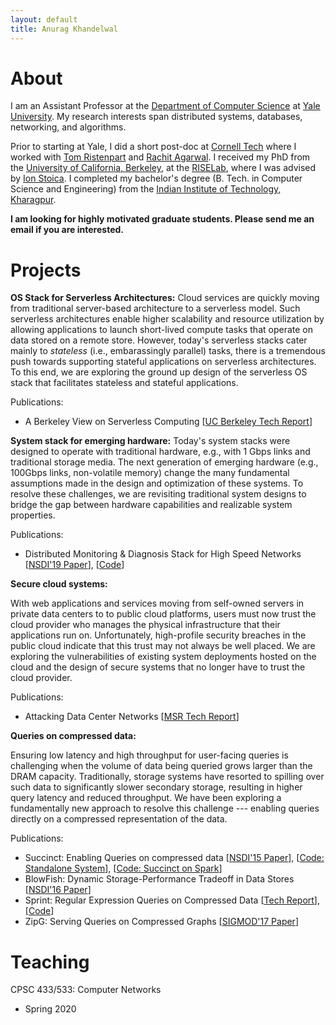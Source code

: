 ```yaml
---
layout: default
title: Anurag Khandelwal
---
```

# About

I am an Assistant Professor at the [Department of Computer Science](https://cpsc.yale.edu/)
at [Yale University](https://www.yale.edu/). My research interests span 
distributed systems, databases, networking, and algorithms.

Prior to starting at Yale, I did a short post-doc at [Cornell Tech](https://tech.cornell.edu/)
where I worked with [Tom Ristenpart](https://rist.tech.cornell.edu/) and
[Rachit Agarwal](http://www.cs.cornell.edu/~ragarwal/index.html).
I received my PhD from the [University of California, Berkeley](https://eecs.berkeley.edu), 
at the [RISELab](https://rise.cs.berkeley.edu), where I was advised by 
[Ion Stoica](https://people.eecs.berkeley.edu/~istoica/). I completed my
bachelor's degree (B. Tech. in Computer Science and 
Engineering) from the [Indian Institute of Technology, Kharagpur](http://www.iitkgp.ac.in).

**I am looking for highly motivated graduate students. Please send me an email if you are interested.**

# Projects

**OS Stack for Serverless Architectures:** Cloud services are quickly moving 
from traditional server-based architecture to a serverless model. Such 
serverless architectures enable higher scalability and resource utilization by
allowing applications to launch short-lived compute tasks that operate on data
stored on a remote store. However, today's serverless stacks cater mainly to
_stateless_ (i.e., embarassingly parallel) tasks, there is a tremendous push
towards supporting stateful applications on serverless architectures. To this
end, we are exploring the ground up design of the serverless OS stack that
facilitates stateless and stateful applications.

Publications:
* A Berkeley View on Serverless Computing [[UC Berkeley Tech Report](https://www2.eecs.berkeley.edu/Pubs/TechRpts/2019/EECS-2019-3.pdf)]

**System stack for emerging hardware:** Today's system stacks were designed to
operate with traditional hardware, e.g., with 1 Gbps links and traditional 
storage media. The next generation of emerging hardware (e.g., 100Gbps links,
non-volatile memory) change the many fundamental assumptions made in the design
and optimization of these systems. To resolve these challenges, we are 
revisiting traditional system designs to bridge the gap between hardware
capabilities and realizable system properties.

Publications:
* Distributed Monitoring & Diagnosis Stack for High Speed Networks [[NSDI'19 Paper](http://cs.berkeley.edu/~anuragk/papers/confluo.pdf)], [[Code](https://github.com/ucbrise/confluo)]

**Secure cloud systems:**

With web applications and services moving from self-owned servers in
private data centers to to public cloud platforms, users must now trust the 
cloud provider who manages the physical infrastructure that their applications 
run on. Unfortunately, high-profile security breaches in the public cloud 
indicate that this trust may not always be well placed. We are exploring the 
vulnerabilities of existing system deployments hosted on the cloud and the 
design of secure systems that no longer have to trust the cloud provider.

Publications:
* Attacking Data Center Networks [[MSR Tech Report](http://cs.berkeley.edu/~anuragk/papers/dcn.pdf)]

**Queries on compressed data:**

Ensuring low latency and high throughput for user-facing queries is challenging
when the volume of data being queried grows larger than the DRAM capacity. 
Traditionally, storage systems have resorted to spilling over such data to 
significantly slower secondary storage, resulting in higher query latency 
and reduced throughput. We have been exploring a fundamentally new approach
to resolve this challenge --- enabling queries directly on a compressed
representation of the data.

Publications:
* Succinct: Enabling Queries on compressed data [[NSDI'15 Paper](http://cs.berkeley.edu/~anuragk/papers/succinct.pdf)], [[Code: Standalone System](http://github.com/amplab/succinct-cpp)], [[Code: Succinct on Spark](https://github.com/amplab/succinct)]
* BlowFish: Dynamic Storage-Performance Tradeoff in Data Stores [[NSDI'16 Paper](http://cs.berkeley.edu/~anuragk/papers/blowfish.pdf)]
* Sprint: Regular Expression Queries on Compressed Data [[Tech Report](http://cs.berkeley.edu/~anuragk/papers/swift.pdf)], [[Code](https://github.com/amplab/sprint)]
* ZipG: Serving Queries on Compressed Graphs [[SIGMOD'17 Paper](http://cs.berkeley.edu/~anuragk/papers/zipg.pdf)]

# Teaching

CPSC 433/533: Computer Networks
* Spring 2020
